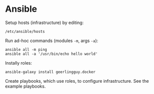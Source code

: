 # Ansible
Setup hosts (infrastructure) by editing:

	/etc/ansible/hosts

Run ad-hoc commands (modules `-m`, args `-a`):

	ansible all -m ping
	ansible all -a '/usr/bin/echo hello world'

Instally roles:
	
	ansible-galaxy install geerlingguy.docker

Create playbooks, which use roles, to configure infrastructure. See the example
playbooks.
